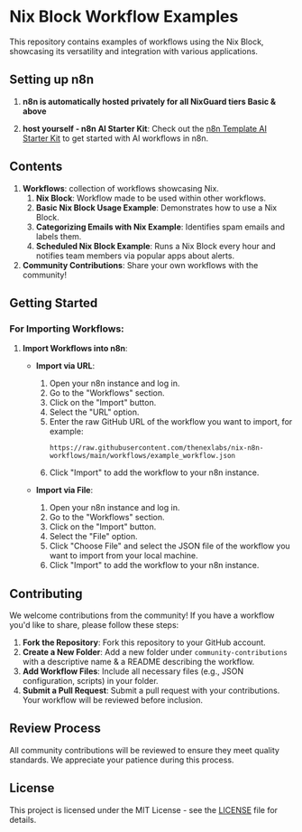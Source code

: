 # Nix Block Workflow Examples

This repository contains examples of workflows using the Nix Block, showcasing its versatility and integration with various applications.

## Setting up n8n
1. **n8n is automatically hosted privately for all NixGuard tiers Basic & above**

2. **host yourself - n8n AI Starter Kit**: Check out the [n8n Template AI Starter Kit](https://docs.n8n.io/hosting/starter-kits/ai-starter-kit/) to get started with AI workflows in n8n.

## Contents

1. **Workflows**: collection of workflows showcasing Nix.
   1. **Nix Block**: Workflow made to be used within other workflows.
   1. **Basic Nix Block Usage Example**: Demonstrates how to use a Nix Block.
   2. **Categorizing Emails with Nix Example**: Identifies spam emails and labels them.
   3. **Scheduled Nix Block Example**: Runs a Nix Block every hour and notifies team members via popular apps about alerts.
2. **Community Contributions**: Share your own workflows with the community!

## Getting Started

### For Importing Workflows:

1. **Import Workflows into n8n**:
   - **Import via URL**:
     1. Open your n8n instance and log in.
     2. Go to the "Workflows" section.
     3. Click on the "Import" button.
     4. Select the "URL" option.
     5. Enter the raw GitHub URL of the workflow you want to import, for example:
        ```plaintext
        https://raw.githubusercontent.com/thenexlabs/nix-n8n-workflows/main/workflows/example_workflow.json
        ```
     6. Click "Import" to add the workflow to your n8n instance.

   - **Import via File**:
     1. Open your n8n instance and log in.
     2. Go to the "Workflows" section.
     3. Click on the "Import" button.
     4. Select the "File" option.
     5. Click "Choose File" and select the JSON file of the workflow you want to import from your local machine.
     6. Click "Import" to add the workflow to your n8n instance.

## Contributing

We welcome contributions from the community! If you have a workflow you'd like to share, please follow these steps:

1. **Fork the Repository**: Fork this repository to your GitHub account.
2. **Create a New Folder**: Add a new folder under `community-contributions` with a descriptive name & a README describing the workflow.
3. **Add Workflow Files**: Include all necessary files (e.g., JSON configuration, scripts) in your folder.
4. **Submit a Pull Request**: Submit a pull request with your contributions. Your workflow will be reviewed before inclusion.

## Review Process

All community contributions will be reviewed to ensure they meet quality standards. We appreciate your patience during this process.

## License

This project is licensed under the MIT License - see the [LICENSE](LICENSE) file for details.

